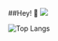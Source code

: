 ##Hey! :wave:
![](https://github-readme-stats.vercel.app/api?username=lj1ang)

![Top Langs](https://github-readme-stats.vercel.app/api/top-langs/?username=Junzhou-712&layout=compact)
